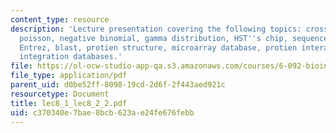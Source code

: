 ```yaml
---
content_type: resource
description: 'Lecture presentation covering the following topics: cross-correlation,
  poisson, negative binomial, gamma distribution, HST''s chip, sequence databases,
  Entrez, blast, protien structure, microarray database, protien interactions, and
  integration databases.'
file: https://ol-ocw-studio-app-qa.s3.amazonaws.com/courses/6-092-bioinformatics-and-proteomics-january-iap-2005/c370340e7bae8bcb623ae24fe676febb_lec8_1_lec8_2_2.pdf
file_type: application/pdf
parent_uid: d0be52ff-8098-19cd-2d6f-2f443aed921c
resourcetype: Document
title: lec8_1_lec8_2_2.pdf
uid: c370340e-7bae-8bcb-623a-e24fe676febb
---
```

